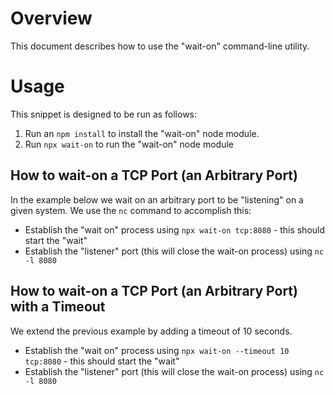 # Overview

This document describes how to use the "wait-on" command-line utility.

# Usage

This snippet is designed to be run as follows:

1. Run an `npm install` to install the "wait-on" node module.
2. Run `npx wait-on` to run the "wait-on" node module

## How to wait-on a TCP Port (an Arbitrary Port)

In the example below we wait on an arbitrary port to be "listening" on a given system. We use the `nc` command to accomplish this:

- Establish the "wait on" process using `npx wait-on tcp:8080` - this should start the "wait"
- Establish the "listener" port (this will close the wait-on process) using `nc -l 8080`

## How to wait-on a TCP Port (an Arbitrary Port) with a Timeout

We extend the previous example by adding a timeout of 10 seconds.

- Establish the "wait on" process using `npx wait-on --timeout 10 tcp:8080` - this should start the "wait"
- Establish the "listener" port (this will close the wait-on process) using `nc -l 8080`
